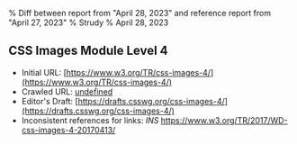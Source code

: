 % Diff between report from "April 28, 2023" and reference report from "April 27, 2023"
% Strudy
% April 28, 2023

## CSS Images Module Level 4

- Initial URL: [https://www.w3.org/TR/css-images-4/](https://www.w3.org/TR/css-images-4/)
- Crawled URL: [undefined](undefined)
- Editor's Draft: [https://drafts.csswg.org/css-images-4/](https://drafts.csswg.org/css-images-4/)
- Inconsistent references for links: *INS* https://www.w3.org/TR/2017/WD-css-images-4-20170413/



